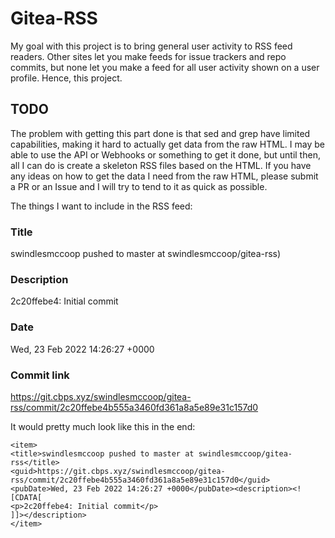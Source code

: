# Gitea-RSS
My goal with this project is to bring general user activity to RSS feed readers. Other sites let you make feeds for issue trackers and repo commits, but none let you make a feed for all user activity shown on a user profile. Hence, this project.

## TODO
The problem with getting this part done is that sed and grep have limited capabilities, making it hard to actually get data from the raw HTML. I may be able to use the API or Webhooks or something to get it done, but until then, all I can do is create a skeleton RSS files based on the HTML. If you have any ideas on how to get the data I need from the raw HTML, please submit a PR or an Issue and I will try to tend to it as quick as possible.

The things I want to include in the RSS feed:

### Title
swindlesmccoop pushed to master at swindlesmccoop/gitea-rss)

### Description
2c20ffebe4: Initial commit
### Date
Wed, 23 Feb 2022 14:26:27 +0000
### Commit link
https://git.cbps.xyz/swindlesmccoop/gitea-rss/commit/2c20ffebe4b555a3460fd361a8a5e89e31c157d0

It would pretty much look like this in the end:
```
<item>
<title>swindlesmccoop pushed to master at swindlesmccoop/gitea-rss</title>
<guid>https://git.cbps.xyz/swindlesmccoop/gitea-rss/commit/2c20ffebe4b555a3460fd361a8a5e89e31c157d0</guid>
<pubDate>Wed, 23 Feb 2022 14:26:27 +0000</pubDate><description><![CDATA[
<p>2c20ffebe4: Initial commit</p>
]]></description>
</item>
```
